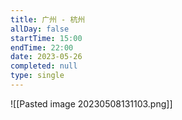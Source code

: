 ```yaml
---
title: 广州 - 杭州
allDay: false
startTime: 15:00
endTime: 22:00
date: 2023-05-26
completed: null
type: single
---
```


![[Pasted image 20230508131103.png]]